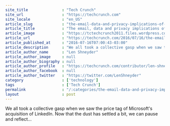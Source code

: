 ```yaml
---
site_title               : "Tech Crunch"
site_url                 : "https://techcrunch.com"
site_locale              : "en_US"
article_slug             : "the-email-data-and-privacy-implications-of-microsofts-acquisition-of-linkedin"
article_title            : "The email, data and privacy implications of Microsoft’s acquisition of LinkedIn"
article_image            : "https://tctechcrunch2011.files.wordpress.com/2016/07/linkedin-microsoft.png?w=764&h=400&crop=1"
article_url              : "https://techcrunch.com/2016/07/16/the-email-data-and-privacy-implications-of-microsofts-acquisition-of-linkedin/"
article_published_at     : "2016-07-16T07:00:43-03:00"
article_description      : "We all took a collective gasp when we saw the price tag of Microsoft's acquisition of LinkedIn. Now that the dust has settled a bit, we can pause and reflect..."
article_author_name      : "Len Shneyder"
article_author_image     : null
article_author_biography : null
article_author_profile   : "https://techcrunch.com/contributor/len-shneyder/"
article_author_facebook  : null
article_author_twitter   : "https://twitter.com/LenShneyder"
category                 : ['technology']
tags                     : ['Tech Crunch']
permalink                : "/:categories/the-email-data-and-privacy-implications-of-microsofts-acquisition-of-linkedin/"
layout                   : post
---
```


We all took a collective gasp when we saw the price tag of Microsoft's acquisition of LinkedIn. Now that the dust has settled a bit, we can pause and reflect...
